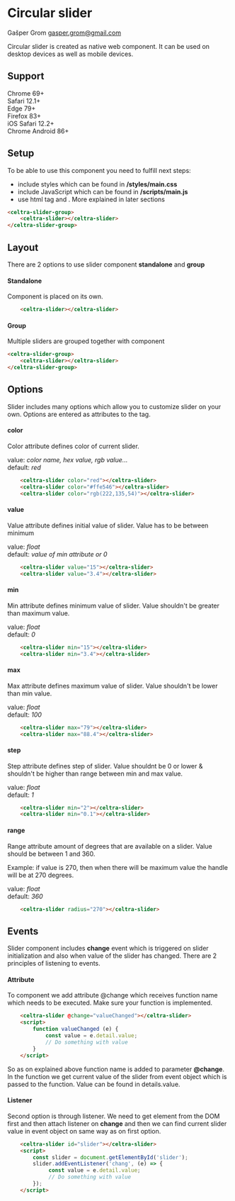 # Circular slider
Gašper Grom
gasper.grom@gmail.com

Circular slider is created as native web component. It can be used on desktop devices as well as mobile devices.

## Support
Chrome 69+  
Safari 12.1+  
Edge 79+  
Firefox 83+  
iOS Safari 12.2+  
Chrome Android 86+  

## Setup
To be able to use this component you need to fulfill next steps:
- include styles which can be found in  **/styles/main.css**
- include JavaScript which can be found in **/scripts/main.js**
- use html tag *<celtra-slider>* and *<celtra-slider-group>*. More explained in later sections
```HTML
<celtra-slider-group>
    <celtra-slider></celtra-slider>
</celtra-slider-group>
```

## Layout
There are 2 options to use slider component **standalone** and **group**

#### Standalone
Component is placed on its own.
```HTML
    <celtra-slider></celtra-slider>
```

#### Group
Multiple sliders are grouped together with *<celtra-slider-group>* component
```HTML
<celtra-slider-group>
    <celtra-slider></celtra-slider>
</celtra-slider-group>
```

## Options
Slider includes many options which allow you to customize slider on your own.
Options are entered as attributes to the *<celtra-slider>* tag.

#### color
Color attribute defines color of current slider. 

value:  *color name, hex value, rgb value...*  
default:  *red*
```HTML
    <celtra-slider color="red"></celtra-slider>
    <celtra-slider color="#ffe546"></celtra-slider>
    <celtra-slider color="rgb(222,135,54)"></celtra-slider>
```

#### value
Value attribute defines initial value of slider.
Value has to be between minimum 

value:  *float*  
default:  *value of min attribute or 0*
```HTML
    <celtra-slider value="15"></celtra-slider>
    <celtra-slider value="3.4"></celtra-slider>
```

#### min
Min attribute defines minimum value of slider.
Value shouldn't be greater than maximum value.

value:  *float*  
default: *0*
```HTML
    <celtra-slider min="15"></celtra-slider>
    <celtra-slider min="3.4"></celtra-slider>
```

#### max
Max attribute defines maximum value of slider.
Value shouldn't be lower than min value.

value:  *float*  
default: *100*
```HTML
    <celtra-slider max="79"></celtra-slider>
    <celtra-slider max="88.4"></celtra-slider>
```

#### step
Step attribute defines step of slider.
Value shouldnt be 0 or lower & shouldn't be higher than range between min and max value.

value:  *float*  
default: *1*
```HTML
    <celtra-slider min="2"></celtra-slider>
    <celtra-slider min="0.1"></celtra-slider>
```

#### range
Range attribute amount of degrees that are available on a slider.
Value should be between 1 and 360.

Example: if value is 270, then when there will be maximum value the handle will be at 270 degrees.

value:  *float*  
default: *360*
```HTML
    <celtra-slider radius="270"></celtra-slider>
```


## Events
Slider component includes **change** event which is triggered on slider initialization and also when value of the slider has changed. There are 2 principles of listening to events.

#### Attribute
To component we add attribute @change which receives function name which needs to be executed. Make sure your function is implemented.
```HTML
    <celtra-slider @change="valueChanged"></celtra-slider>
    <script>
        function valueChanged (e) {
            const value = e.detail.value;
            // Do something with value
        }
    </script>
```
So as on explained above function name is added to parameter **@change**. In the function we get current value of the slider from event object which is passed to the function. Value can be found in details.value.

#### Listener
Second option is through listener. We need to get element from the DOM first and then attach listener on **change** and then we can find current slider value in event object on same way as on first option.
```HTML
    <celtra-slider id="slider"></celtra-slider>
    <script>
        const slider = document.getElementById('slider');
        slider.addEventListener('chang', (e) => {
             const value = e.detail.value;
             // Do something with value
        });
    </script>
```
